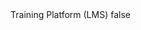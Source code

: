 <?xml version="1.0" encoding="UTF-8"?>
<CustomMetadata xmlns="http://soap.sforce.com/2006/04/metadata">
    <label>Training Platform (LMS)</label>
    <protected>false</protected>
</CustomMetadata>
